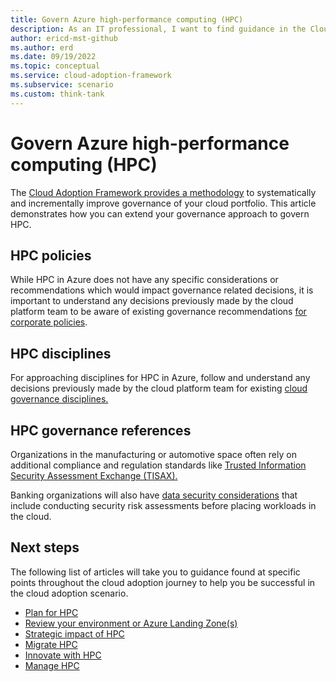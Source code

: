 ```yaml
---
title: Govern Azure high-performance computing (HPC)
description: As an IT professional, I want to find guidance in the Cloud Adoption Framework covering governance for using Azure High-performance computing (HPC) as part of my IT strategy.
author: ericd-mst-github
ms.author: erd
ms.date: 09/19/2022
ms.topic: conceptual
ms.service: cloud-adoption-framework
ms.subservice: scenario
ms.custom: think-tank
---
```


# Govern Azure high-performance computing (HPC)

The [Cloud Adoption Framework provides a methodology](../../govern/index.md) to systematically and incrementally improve governance of your cloud portfolio. This article demonstrates how you can extend your governance approach to govern HPC.

## HPC policies

While HPC in Azure does not have any specific considerations or recommendations which would impact governance related decisions, it is important to understand any decisions previously made by the cloud platform team to be aware of existing governance recommendations [for corporate policies](../../govern/corporate-policy.md).

## HPC disciplines

For approaching disciplines for HPC in Azure, follow and understand any decisions previously made by the cloud platform team for existing [cloud governance disciplines.](../../govern/governance-disciplines.md)

## HPC governance references

Organizations in the manufacturing or automotive space often rely on additional compliance and regulation standards like [Trusted Information Security Assessment Exchange (TISAX).](/azure/compliance/offerings/offering-tisax)

Banking organizations will also have [data security considerations](https://learn.microsoft.com/azure/architecture/industries/finance/risk-grid-banking-overview#data-security-considerations-for-risk-grid-computing) that include conducting security risk assessments before placing workloads in the cloud. 

## Next steps

The following list of articles will take you to guidance found at specific points throughout the cloud adoption journey to help you be successful in the cloud adoption scenario.

- [Plan for HPC](./plan.md)
- [Review your environment or Azure Landing Zone(s)](./ready.md)
- [Strategic impact of HPC](./secure.md)
- [Migrate HPC](./migrate.md)
- [Innovate with HPC](./innovate.md)
- [Manage HPC](./manage.md)
